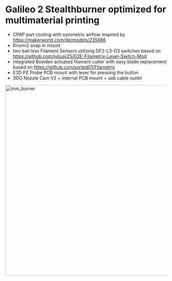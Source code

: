 # Galileo 2 Stealthburner optimized for multimaterial printing

* CPAP part cooling with symmetric airflow inspired by https://makerworld.com/de/models/235686
* Knomi2 snap in mount
* two ball less Filament Sensors utilizing DF2-L3-D3 switches based on https://github.com/juliusjj25/G2E-Filametrix-Lever-Switch-Mod  
* integrated Bowden actuated filament cutter with easy blade replacement based on https://github.com/sorted01/Filametrix
* E3D PZ Probe PCB mount with lever for pressing the button
* 3DO Nozzle Cam V2 + internal PCB mount + usb cable outlet

<img width="595" alt="mm_burner" src="https://github.com/user-attachments/assets/7bffd300-a7d4-48af-9159-efbd7c42f45b" />
